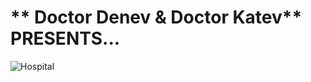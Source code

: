 # ** Doctor Denev & Doctor Katev** PRESENTS...
![Hospital](https://https://github.com/YavorDenev/ProjectHospital/tree/master/help%20files/Hospital.JPG)
